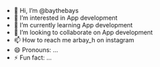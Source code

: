 - 👋 Hi, I’m @baythebays
- 👀 I’m interested in App development
- 🌱 I’m currently learning App development
- 💞️ I’m looking to collaborate on App development
- 📫 How to reach me arbay_h on instagram
- 😄 Pronouns: ...
- ⚡ Fun fact: ...

<!---
baythebays/baythebays is a ✨ special ✨ repository because its `README.md` (this file) appears on your GitHub profile.
You can click the Preview link to take a look at your changes.
--->

